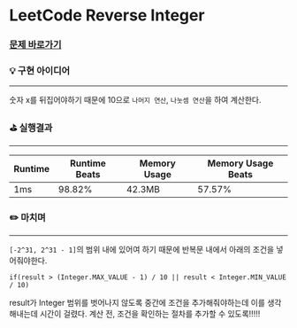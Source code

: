# LeetCode Reverse Integer
### [문제 바로가기](https://leetcode.com/explore/interview/card/top-interview-questions-easy/127/strings/880/)

### 💡 구현 아이디어
---
숫자 x를 뒤집어야하기 때문에 10으로 `나머지 연산`, `나눗셈 연산`을 하여 계산한다.
<br/>

### ⛳️ 실행결과
---
| Runtime | Runtime Beats | Memory Usage | Memory Usage Beats |
| ------ | ------ | ------ | ------ |
|  1ms | 98.82% | 42.3MB | 57.57% | <br/><br/>


### ✏️ 마치며
---
`[-2^31, 2^31 - 1]`의 범위 내에 있어여 하기 때문에 반복문 내에서 아래의 조건을 넣어줘야한다.
```
if(result > (Integer.MAX_VALUE - 1) / 10 || result < Integer.MIN_VALUE / 10)
```
result가 Integer 범위를 벗어나지 않도록 중간에 조건을 추가해줘야하는데 이를 생각해내는데 시간이 걸렸다.
계산 전, 조건을 확인하는 절차를 추가할 수 있도록!!!!!
